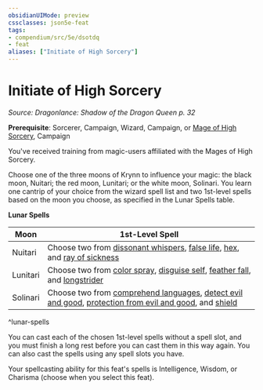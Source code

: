 ```yaml
---
obsidianUIMode: preview
cssclasses: json5e-feat
tags:
- compendium/src/5e/dsotdq
- feat
aliases: ["Initiate of High Sorcery"]
---
```

# Initiate of High Sorcery
*Source: Dragonlance: Shadow of the Dragon Queen p. 32*  

**Prerequisite**:  Sorcerer,  Campaign,  Wizard,  Campaign, or [Mage of High Sorcery](Mechanics/backgrounds/mage-of-high-sorcery-dsotdq.md),  Campaign

You've received training from magic-users affiliated with the Mages of High Sorcery.

Choose one of the three moons of Krynn to influence your magic: the black moon, Nuitari; the red moon, Lunitari; or the white moon, Solinari. You learn one cantrip of your choice from the wizard spell list and two 1st-level spells based on the moon you choose, as specified in the Lunar Spells table.

**Lunar Spells**

| Moon | 1st-Level Spell |
|------|-----------------|
| Nuitari | Choose two from [dissonant whispers](Mechanics/spells/dissonant-whispers.md), [false life](Mechanics/spells/false-life.md), [hex](Mechanics/spells/hex.md), and [ray of sickness](Mechanics/spells/ray-of-sickness.md) |
| Lunitari | Choose two from [color spray](Mechanics/spells/color-spray.md), [disguise self](Mechanics/spells/disguise-self.md), [feather fall](Mechanics/spells/feather-fall.md), and [longstrider](Mechanics/spells/longstrider.md) |
| Solinari | Choose two from [comprehend languages](Mechanics/spells/comprehend-languages.md), [detect evil and good](Mechanics/spells/detect-evil-and-good.md), [protection from evil and good](Mechanics/spells/protection-from-evil-and-good.md), and [shield](Mechanics/spells/shield.md) |
^lunar-spells

You can cast each of the chosen 1st-level spells without a spell slot, and you must finish a long rest before you can cast them in this way again. You can also cast the spells using any spell slots you have.

Your spellcasting ability for this feat's spells is Intelligence, Wisdom, or Charisma (choose when you select this feat).